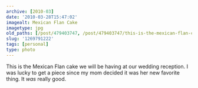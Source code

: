 ```yaml
---
archive: [2010-03]
date: '2010-03-28T15:47:02'
imagealt: Mexican Flan Cake
imagetype: jpg
old_paths: [/post/479403747, /post/479403747/this-is-the-mexican-flan-cake-we-will-be-having-at]
slug: '1269791222'
tags: [personal]
type: photo
---
```


This is the Mexican Flan cake we will be having at our wedding reception.
I was lucky to get a piece since my mom decided it was her new favorite
thing.  It _was_ really good.

